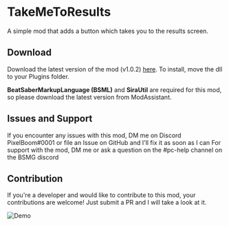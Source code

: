 # TakeMeToResults
A simple mod that adds a button which takes you to the results screen.

## Download
Download the latest version of the mod (v1.0.2) [here](https://github.com/rithik-b/TakeMeToResults/releases/tag/1.0.2 "here").
To install, move the dll to your Plugins folder.

**BeatSaberMarkupLanguage (BSML)** and **SiraUtil** are required for this mod, so please download the latest version from ModAssistant.

## Issues and Support
If you encounter any issues with this mod, DM me on Discord PixelBoom#0001 or file an Issue on GitHub and I'll fix it as soon as I can For support with the mod, DM me or ask a question on the #pc-help channel on the BSMG discord

## Contribution
If you're a developer and would like to contribute to this mod, your contributions are welcome! Just submit a PR and I will take a look at it.

![Demo](https://github.com/rithik-b/TakeMeToResults/blob/master/Images/TakeMeToResults.gif?raw=true)
